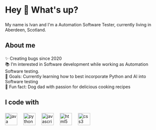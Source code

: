 
<h1 align="left">Hey 👋 What's up?</h1>

###

<p align="left">My name is Ivan and I'm a Automation Software Tester, currently living in Aberdeen, Scotland.</p>

###

<h2 align="left">About me</h2>

###

<p align="left">✨ Creating bugs since 2020<br>📚 I’m interested in Software development while working as Automation Software testing. <br>🎯 Goals: Currently learning how to best incorporate Python and AI into Software testing <br>🎲 Fun fact: Dog dad with passion for delicious cooking recipes</p>

###

<h2 align="left">I code with</h2>

###

<div align="left">
  <img src="https://cdn.jsdelivr.net/gh/devicons/devicon/icons/java/java-original.svg" height="40" alt="java logo"  />
  <img width="12" />
  <img src="https://cdn.jsdelivr.net/gh/devicons/devicon/icons/python/python-original.svg" height="40" alt="python logo"  />
  <img width="12" />
  <img src="https://cdn.jsdelivr.net/gh/devicons/devicon/icons/javascript/javascript-original.svg" height="40" alt="javascript logo"  />
  <img width="12" />
  <img src="https://cdn.simpleicons.org/html5/E34F26" height="40" alt="html5 logo"  />
  <img width="12" />
  <img src="https://cdn.simpleicons.org/css3/1572B6" height="40" alt="css3 logo"  />
</div>

###

<!---
EwanLivesCode/EwanLivesCode is a ✨ special ✨ repository because its `README.md` (this file) appears on your GitHub profile.
You can click the Preview link to take a look at your changes.
--->
